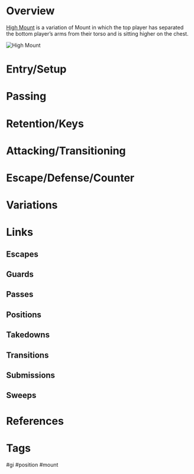 # Overview
<u>High Mount</u> is a variation of Mount in which the top player has separated the bottom player’s arms from their torso and is sitting higher on the chest.

![High Mount](http://www.artemisbjj.com/wp-content/uploads/2014/03/BJJ-Bristol-Artemis-Brazilian-Jiu-Jitsu-High-Mount.jpg)
# Entry/Setup
# Passing
# Retention/Keys
# Attacking/Transitioning
# Escape/Defense/Counter
# Variations
# Links
## Escapes
## Guards
## Passes
## Positions
## Takedowns
## Transitions
## Submissions
## Sweeps
# References
# Tags
#gi #position #mount 